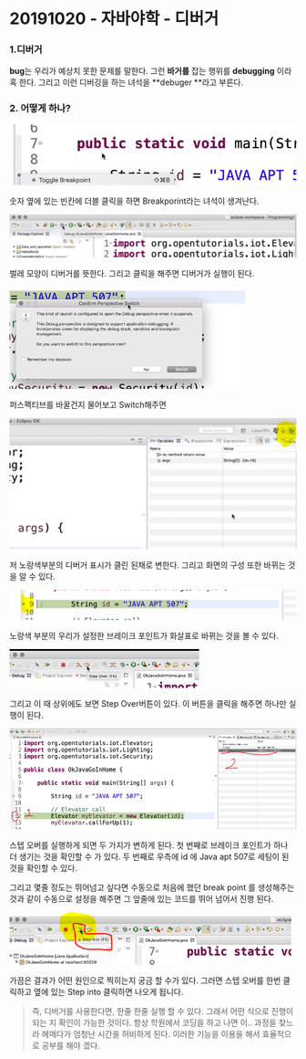 # 20191020 - 자바야학 - 디버거



### 1.디버거

**bug**는 우리가 예상치 못한 문제를 말한다. 그런 **바거를** 잡는 행위를 **debugging** 이라혹 한다. 그리고 이런 디버깅을 하는 녀석을 **debuger **라고 부른다.



### 2. 어떻게 하나?



![1571559067871](assets/1571559067871.png)



숫자 옆에 있는 빈칸에 더블 클릭을 하면 Breakporint라는 녀석이 생겨난다.



![1571559137130](assets/1571559137130.png)



벌레 모양이 디버거를 뜻한다. 그리고 클릭을 해주면 디버거가 실행이 된다.



![1571559198379](assets/1571559198379.png)



퍼스펙티브를 바꿀건지 물어보고 Switch해주면 

![1571559255365](assets/1571559255365.png)

저 노랑색부분의 디버거 표시가 클린 된채로 변한다. 그리고 화면의 구성 또한 바뀌는 것을 알 수 있다.



![1571559313782](assets/1571559313782.png)



노랑색 부분의 우리가 설정한 브레이크 포인트가 화살표로 바뀌는 것을 볼 수 있다.



![1571559377032](assets/1571559377032.png)



그리고 이 때 상위에도 보면 Step Over버튼이 있다. 이 버튼을 클릭을 해주면 하나만 실행이 된다.

![1571559476957](assets/1571559476957.png)



스텝 오버를 실행하게 되면 두 가지가 변하게 된다. 첫 번째로 브레이크 포인트가 하나 더 생기는 것을 확인할 수 가 있다. 두 번째로 우측에 id 에 Java apt 507로 세팅이 된 것을 확인할 수 있다.

그리고 몇줄 정도는 뛰어넘고 싶다면 수동으로 처음에 했던 break point 를 생성해주는 것과 같이 수동으로 설정을 해주면 그 앞줄에 있는 코드를 뛰어 넘어서 진행 된다.



![1571559831093](assets/1571559831093.png)



가끔은 결과가 어떤 원인으로 찍히는지 궁금 할 수가 있다. 그러면 스텝 오버를 한번 클릭하고 옆에 있는 Step into 클릭하면 나오게 됩니다. 









> 즉, 디버거를 사용한다면, 한줄 한줄 실행 할 수 있다. 그래서 어떤 식으로 진행이 되는 지 확인이 가능한 것이다.  항상 학원에서 코딩을 하고 나면 이.. 과정을 찾느라 헤메다가 엄청난 시간을 허비하게 된다. 이러한 기능을 이용을 해서 효율적으로 공부를 해야 겠다.





